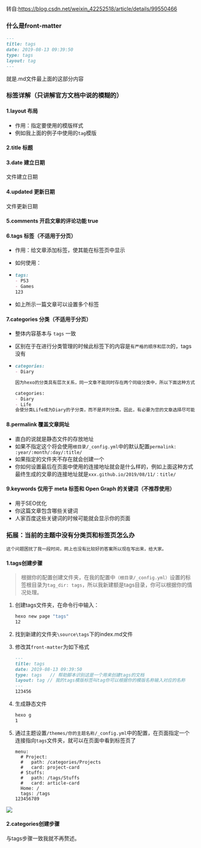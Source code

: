 转自:https://blog.csdn.net/weixin_42252518/article/details/99550466



### 什么是front-matter

```markdown
---
title: tags
date: 2019-08-13 09:39:50
type: tags
layout: tag
---
```

就是.md文件最上面的这部分内容

### 标签详解（只讲解官方文档中说的模糊的）



#### 1.layout	布局	

- 作用：指定要使用的模版样式
- 例如我上面的例子中使用的`tag`模版

#### 2.title	标题	

#### 3.date	建立日期	

文件建立日期

#### 4.updated	更新日期	

文件更新日期

#### 5.comments	开启文章的评论功能	true

#### 6.tags	标签（不适用于分页）	

- 作用：给文章添加标签，使其能在标签页中显示

- 如何使用：

- ```markdown
  tags:
  - PS3
  - Games
  123
  ```

- 如上所示一篇文章可以设置多个标签

#### 7.categories	分类（不适用于分页）	

- 整体内容基本与 `tags` 一致

- 区别在于在进行分类管理的时候此标签下的内容是`有严格的顺序和层次`的，tags没有

- ```markdown
  categories:
  - Diary
  
  因为hexo的分类具有层次关系，同一文章不能同时存在两个同级分类中，所以下面这种方式
  
  categories:
  - Diary
  - Life
  会使分类Life成为Diary的子分类，而不是并列分类。因此，有必要为您的文章选择尽可能准确的分类。
  ```

#### 8.permalink	覆盖文章网址	

- 直白的说就是静态文件的存放地址
- 如果不指定这个将会使用`根目录/_config.yml`中的默认配置`permalink: :year/:month/:day/:title/`
- 如果指定的文件夹不存在就会创建一个
- 你如何设置最后在页面中使用的连接地址就会是什么样的，例如上面这种方式最终生成的文章的连接地址就是`xxx.github.io/2019/08/11/：title/`

#### 9.keywords	仅用于 meta 标签和 Open Graph 的关键词（不推荐使用）

- 用于SEO优化
- 你这篇文章包含哪些关键词
- 人家百度这些关键词的时候可能就会显示你的页面

### 拓展：当前的主题中没有分类页和标签页怎么办

```
这个问题困扰了我一段时间，网上也没有比较好的答案所以现在写出来，给大家。
```

#### 1.tags创建步骤

>  根据你的配置创建文件夹，在我的配置中`（根目录/_config.yml）`设置的标签根目录为`tag_dir: tags`，所以我新建额是tags目录，你可以根据你的情况处理。

1. 创建tags文件夹，在命令行中输入：

   ```bash
   hexo new page "tags"
   12
   ```

2. 找到新建的文件夹`\source\tags`下的index.md文件

3. 修改其`front-matter`为如下格式

   ```markdown
   ---
   title: tags
   date: 2019-08-13 09:39:50
   type: tags	// 帮助脚本识别这是一个用来创建tags的文档
   layout: tag // 我的tags模版标签叫tag你可以根据你的模版名称输入对应的名称
   ---
   123456
   ```

4. 生成静态文件

   ```bash
   hexo g
   1
   ```

5. 通过主题设置`/themes/你的主题名称/_config.yml`中的配置，在页面指定一个连接指向`tags`文件夹，就可以在页面中看到标签页了

   ```
   menu:
     # Project:
     #   path: /categories/Projects
     #   card: project-card
     # Stuffs:
     #   path: /tags/Stuffs
     #   card: article-card
     Home: /
     tags: /tags
   123456789
   ```

![](D:/SoftWareInstall/Typora2/uploads/hexo/images/m_0c772c20fa2a19ddade2ba19e5e42004_r.png)

#### 2.categories创建步骤

与tags步骤一致我就不再赘述。